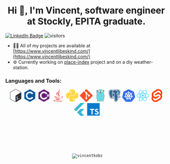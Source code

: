 <h1 align="center">Hi 👋, I'm Vincent, software engineer at Stockly, EPITA graduate.</h1>

[![LinkedIn Badge](https://img.shields.io/badge/LinkedIn-Profile-informational?style=flat&logo=linkedin&logoColor=white&color=0D76A8)](https://www.linkedin.com/in/vincent-libeskind/)
![visitors](https://visitor-badge.laobi.icu/badge?page_id=VincentKobz)

- 👨‍💻 All of my projects are available at [https://www.vincentlibeskind.com/](https://www.vincentlibeskind.com/)
- ⚙️ Currently working on [place-index](https://github.com/VincentKobz/place-index) project and on a diy weather-station.
    
<h3 align="left">Languages and Tools:</h3>

<div align="center">
    <code><img height="40" src="https://raw.githubusercontent.com/devicons/devicon/refs/heads/master/icons/bash/bash-plain.svg"></code>
    <code><img height="40" src="https://raw.githubusercontent.com/devicons/devicon/refs/heads/master/icons/c/c-plain.svg"></code>
    <code><img height="40" src="https://raw.githubusercontent.com/devicons/devicon/refs/heads/master/icons/csharp/csharp-plain.svg"></code>
    <code><img height="40" src="https://github.com/devicons/devicon/blob/master/icons/java/java-plain.svg"></code>
    <code><img height="40" src="https://github.com/devicons/devicon/blob/master/icons/python/python-plain.svg"></code>
    <code><img height="40" src="https://github.com/devicons/devicon/blob/master/icons/git/git-plain.svg"></code>
    <code><img height="40" src="https://github.com/devicons/devicon/blob/master/icons/go/go-original.svg"></code>
    <code><img height="40" src="https://github.com/devicons/devicon/blob/master/icons/postgresql/postgresql-plain.svg"></code>
    <code><img height="40" src="https://github.com/devicons/devicon/blob/master/icons/kubernetes/kubernetes-plain.svg"></code>
    <code><img height="40" src="https://github.com/devicons/devicon/blob/master/icons/react/react-original.svg"></code>
    <code><img height="40" src="https://github.com/devicons/devicon/blob/master/icons/svelte/svelte-original.svg"></code>
    <code><img height="40" src="https://github.com/devicons/devicon/blob/master/icons/flutter/flutter-plain.svg"></code>
    <code><img height="40" src="https://github.com/devicons/devicon/blob/master/icons/typescript/typescript-plain.svg"</code>
    
</div>

<br/>

<p align="center">&nbsp;<img align="center" src="https://github-readme-stats.vercel.app/api?username=vincentkobz&show_icons=true&theme=merko&title_color=9141ac&locale=en" alt="vincentkobz" /></p>

